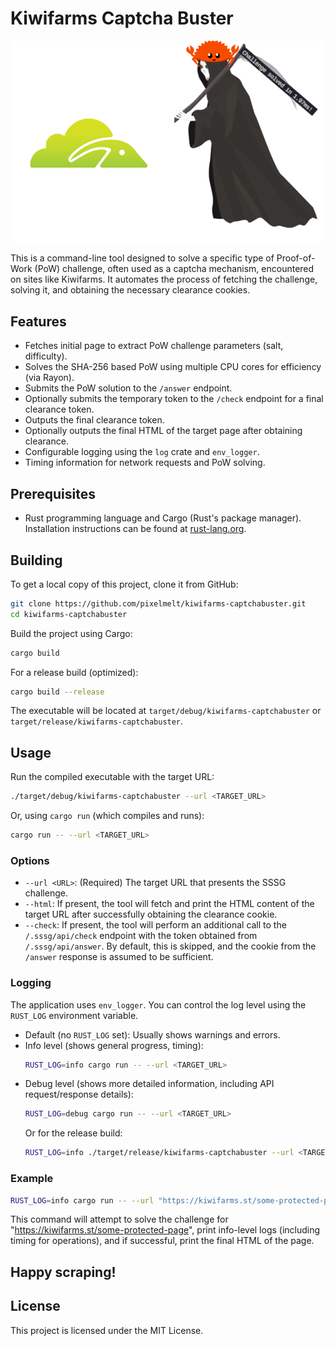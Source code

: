 # Kiwifarms Captcha Buster

![Rust logo](./assets/rusty.png)

This is a command-line tool designed to solve a specific type of Proof-of-Work (PoW) challenge, often used as a captcha mechanism, encountered on sites like Kiwifarms. It automates the process of fetching the challenge, solving it, and obtaining the necessary clearance cookies.

## Features

-   Fetches initial page to extract PoW challenge parameters (salt, difficulty).
-   Solves the SHA-256 based PoW using multiple CPU cores for efficiency (via Rayon).
-   Submits the PoW solution to the `/answer` endpoint.
-   Optionally submits the temporary token to the `/check` endpoint for a final clearance token.
-   Outputs the final clearance token.
-   Optionally outputs the final HTML of the target page after obtaining clearance.
-   Configurable logging using the `log` crate and `env_logger`.
-   Timing information for network requests and PoW solving.

## Prerequisites

-   Rust programming language and Cargo (Rust's package manager). Installation instructions can be found at [rust-lang.org](https://www.rust-lang.org/tools/install).

## Building

To get a local copy of this project, clone it from GitHub:

```bash
git clone https://github.com/pixelmelt/kiwifarms-captchabuster.git
cd kiwifarms-captchabuster
```

Build the project using Cargo:

```bash
cargo build
```

For a release build (optimized):

```bash
cargo build --release
```

The executable will be located at `target/debug/kiwifarms-captchabuster` or `target/release/kiwifarms-captchabuster`.

## Usage

Run the compiled executable with the target URL:

```bash
./target/debug/kiwifarms-captchabuster --url <TARGET_URL>
```

Or, using `cargo run` (which compiles and runs):

```bash
cargo run -- --url <TARGET_URL>
```

### Options

-   `--url <URL>`: (Required) The target URL that presents the SSSG challenge.
-   `--html`: If present, the tool will fetch and print the HTML content of the target URL after successfully obtaining the clearance cookie.
-   `--check`: If present, the tool will perform an additional call to the `/.sssg/api/check` endpoint with the token obtained from `/.sssg/api/answer`. By default, this is skipped, and the cookie from the `/answer` response is assumed to be sufficient.

### Logging

The application uses `env_logger`. You can control the log level using the `RUST_LOG` environment variable.

-   Default (no `RUST_LOG` set): Usually shows warnings and errors.
-   Info level (shows general progress, timing):
    ```bash
    RUST_LOG=info cargo run -- --url <TARGET_URL>
    ```
-   Debug level (shows more detailed information, including API request/response details):
    ```bash
    RUST_LOG=debug cargo run -- --url <TARGET_URL>
    ```
    Or for the release build:
    ```bash
    RUST_LOG=info ./target/release/kiwifarms-captchabuster --url <TARGET_URL>
    ```

### Example

```bash
RUST_LOG=info cargo run -- --url "https://kiwifarms.st/some-protected-page" --html
```

This command will attempt to solve the challenge for "https://kiwifarms.st/some-protected-page", print info-level logs (including timing for operations), and if successful, print the final HTML of the page.

## Happy scraping!

## License

This project is licensed under the MIT License.
